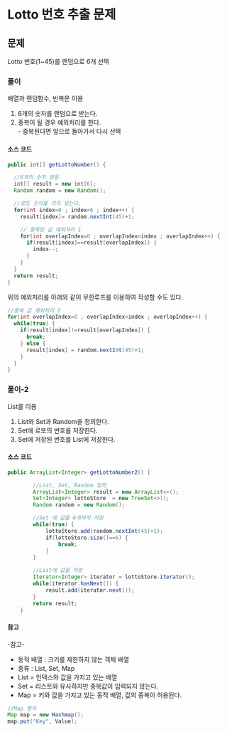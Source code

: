 # Lotto 번호 추출 문제

## __문제__
Lotto 번호(1~45)를 랜덤으로 6개 선택

### __풀이__
배열과 랜덤함수, 반복문 이용
1. 6개의 숫자를 랜덤으로 받는다.
2. 중복이 될 경우 예외처리를 한다.
</br>- 중복된다면 앞으로 돌아가서 다시 선택

#### __소스 코드__
``` java
public int[] getLottoNumber() {

  //6개의 숫자 받음
  int[] result = new int[6];
  Random random = new Random();

  //로또 숫자를 각각 넣는다.
  for(int index=0 ; index<6 ; index++) {
    result[index]= random.nextInt(45)+1;

    // 중복된 값 예외처리 1
    for(int overlapIndex=0 ; overlapIndex<index ; overlapIndex++) {
      if(result[index]==result[overlapIndex]) {
        index--;
      }
    }
  }
  return result;
}
```

위의 예외처리를 아래와 같이 무한루프를 이용하여 작성할 수도 있다.
```java
//중복 값 예외처리 2
for(int overlapIndex=0 ; overlapIndex<index ; overlapIndex++) {
  while(true) {
    if(result[index]!=result[overlapIndex]) {
      break;
    } else {
      result[index] = random.nextInt(45)+1;
    }
  }
}
```

### __풀이-2__
List를 이용
1. List와 Set과 Random을 정의한다.
2. Set에 로또의 번호를 저장한다.
3. Set에 저장된 번호를 List에 저장한다.

#### __소스 코드__
```java
public ArrayList<Integer> getLottoNumber2() {

		//List, Set, Random 정의
		ArrayList<Integer> result = new ArrayList<>();		
		Set<Integer> lottoStore  = new TreeSet<>();
		Random random = new Random();

		//Set 에 값을 6개까지 저장
		while(true) {
			lottoStore.add(random.nextInt(45)+1);
			if(lottoStore.size()==6) {
				break;
			}
		}

		//List에 값을 저장
		Iterator<Integer> iterator = lottoStore.iterator();
		while(iterator.hasNext()) {
			result.add(iterator.next());
		}
		return result;
	}
```
#### 참고
-참고-</br>
* 동적 배열 : 크기를 제한하지 않는 객체 배열</br>
* 종류 : List, Set, Map</br>
 * List = 인덱스와 값을 가지고 있는 배열</br>
 * Set = 리스트와 유사하지만 중복값이 입력되지 않는다.</br>
 * Map = 키와 값을 가지고 있는 동적 배열, 값의 중복이 허용된다.
 ```java
 //Map 형식
 Map map = new Hashmap();
 map.put("Key", Value);
 ```
